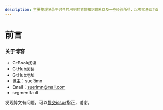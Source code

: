 ```yaml
---
description: 主要整理记录平时中的用到的前端知识体系以及一些经验所得，以夯实基础为出发点，迈向更高阶，握爪(●ˇ∀ˇ●)
---
```


# 前言

### 关于博客

* GitBook阅读
* GitHub阅读
* GitHub地址
* 博主：sueRimn
* Email：suerimn@mail.com
* segmentfault

发现博文有问题，可以[提交issue](https://github.com/sueRimn/sueRimn-blog/issues)指正，谢谢。

